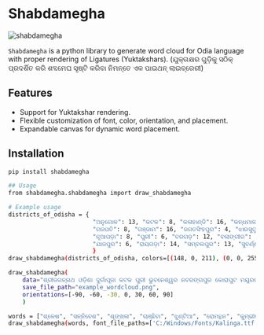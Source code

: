 # Shabdamegha
![shabdamegha](https://sbissoyi.github.io/shabdamegha/docs/shabdamegha.png)

`Shabdamegha` is a python library to generate word cloud for Odia language with proper rendering of Ligatures (Yuktakshars). (ଯୁକ୍ତାକ୍ଷର ଗୁଡ଼ିକୁ ସଠିକ୍‌ ପ୍ରଦର୍ଶିତ କରି ଶବ୍ଦମେଘ ସୃଷ୍ଟି କରିବା ନିମନ୍ତେ ଏକ ପାଇଥନ୍‌ ଲାଇବ୍ରେରୀ)

## Features
- Support for Yuktakshar rendering.
- Flexible customization of font, color, orientation, and placement.
- Expandable canvas for dynamic word placement.

## Installation
```bash
pip install shabdamegha

## Usage
from shabdamegha.shabdamegha import draw_shabdamegha

# Example usage
districts_of_odisha = {
                        "ଅନୁଗୋଳ": 13, "କଟକ": 8, "କଳାହାଣ୍ଡି": 16, "କନ୍ଧମାଳ": 16, "କେନ୍ଦୁଝର": 17, "କେନ୍ଦ୍ରାପଡ଼ା": 5, "କୋରାପୁଟ": 18, "ଖୋର୍ଦ୍ଧା": 6,
                        "ଗଜପତି": 8, "ଗଞ୍ଜାମ": 16, "ଜଗତସିଂହପୁର": 4, "ଝାରସୁଗୁଡ଼ା": 4, "ଢେଙ୍କାନାଳ": 9, "ଦେବଗଡ଼": 6, "ନବରଙ୍ଗପୁର": 11, "ନୟାଗଡ଼": 8,
                        "ନୂଆପଡ଼ା": 8, "ପୁରୀ": 6, "ବରଗଡ଼": 12, "ବଲାଙ୍ଗୀର": 13, "ବାଲେଶ୍ୱର": 7, "ବୌଦ୍ଧ": 7, "ଭଦ୍ରକ": 5, "ମୟୂରଭଞ୍ଜ": 21, "ମାଲକାନଗିରି": 12,
                        "ଯାଜପୁର": 6, "ରାୟଗଡ଼ା": 14, "ସମ୍ବଲପୁର": 13, "ସୁବର୍ଣ୍ଣପୁର": 5, "ସୁନ୍ଦରଗଡ଼": 19
                        }
draw_shabdamegha(districts_of_odisha, colors=[(148, 0, 211), (0, 0, 255), (5, 108, 8), (255, 127, 0), (255, 0, 0)])

draw_shabdamegha(
    data="ଶ୍ରୀଜଗନ୍ନାଥ ଓଡ଼ିଶା ଦୁର୍ଗାପୂଜା କଟକ ପୁରୀ ଭୁବନେଶ୍ୱର ନବରଙ୍ଗପୁର କୋରାପୁଟ ମୟୂରଭଞ୍ଜ",
    save_file_path="example_wordcloud.png",
    orientations=[-90, -60, -30, 0, 30, 60, 90]
    )

words = ["ଶ୍ଳେଷ", "ସନ୍ନିବେଶ", "ଶୃଙ୍ଖଳା", "ଚାଞ୍ଛିବା", "ଝୁଣ୍ଟିଆ", "ରୋମନ୍ଥନ", "କୁମ୍ଭୀର", "ବାଗ୍ଦେବୀ", "କଚ୍ଛପ", "ଖଡ୍ଗଧାରି", "ଅକ୍ଷୁର୍ଣ୍ଣ", "ଉଡ୍ଡୀୟମାନ", "ଉତ୍କଣ୍ଠା", "ସମ୍ଭତ୍ସର", "ଉଦ୍ଘାଟନ", "ଉଦ୍ଦେଶ୍ୟ", "ଉଦ୍ଧାର", "ମୁଦ୍ଗର", "ଅଦ୍ଭୁତ", "ପିପ୍ପଳୀ", "ଅପ୍ସରା", "କୁବ୍ଜ", "ତିବ୍ବତ", "ସମ୍ମାନ", "ବଳ୍କଳ", "ଫାଲ୍ଗୁନ", "ସଂକଳ୍ପ", " ବଲ୍ଲଭ", "ଶିରଶ୍ଛେଦ", "ନିଷ୍ପୀଡନ", "ମାହାତ୍ମ୍ୟ", "ନିର୍ଦ୍ଧାରିତ", "ପଶ୍ଚିମ", "ପରିଷ୍କାର", "ଆସ୍ଫାଳନ", "ସମ୍ପ୍ରଦାନ", "ନିଷ୍ପ୍ରୟୋଜନ"]
draw_shabdamegha(words, font_file_paths=['C:/Windows/Fonts/Kalinga.ttf', 'C:/Windows/Fonts/nirmala.ttc'], colors=True)
